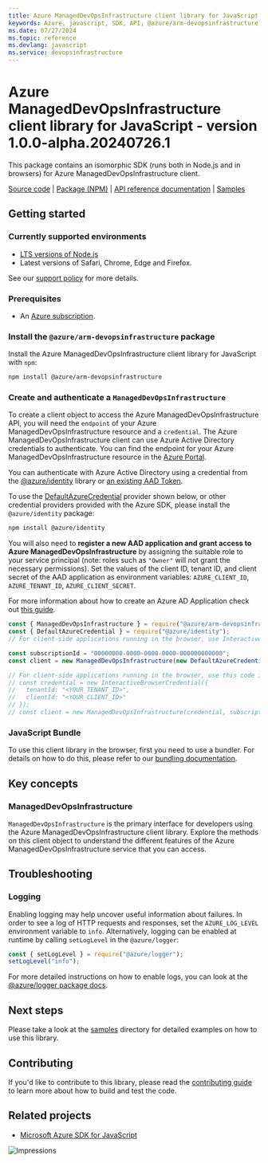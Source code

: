 ```yaml
---
title: Azure ManagedDevOpsInfrastructure client library for JavaScript
keywords: Azure, javascript, SDK, API, @azure/arm-devopsinfrastructure, devopsinfrastructure
ms.date: 07/27/2024
ms.topic: reference
ms.devlang: javascript
ms.service: devopsinfrastructure
---
```

# Azure ManagedDevOpsInfrastructure client library for JavaScript - version 1.0.0-alpha.20240726.1 


This package contains an isomorphic SDK (runs both in Node.js and in browsers) for Azure ManagedDevOpsInfrastructure client.



[Source code](https://github.com/Azure/azure-sdk-for-js/tree/main/sdk/devopsinfrastructure/arm-devopsinfrastructure) |
[Package (NPM)](https://www.npmjs.com/package/@azure/arm-devopsinfrastructure) |
[API reference documentation](/javascript/api/@azure/arm-devopsinfrastructure?view=azure-node-preview) |
[Samples](https://github.com/Azure-Samples/azure-samples-js-management)

## Getting started

### Currently supported environments

- [LTS versions of Node.js](https://github.com/nodejs/release#release-schedule)
- Latest versions of Safari, Chrome, Edge and Firefox.

See our [support policy](https://github.com/Azure/azure-sdk-for-js/blob/main/SUPPORT.md) for more details.

### Prerequisites

- An [Azure subscription][azure_sub].

### Install the `@azure/arm-devopsinfrastructure` package

Install the Azure ManagedDevOpsInfrastructure client library for JavaScript with `npm`:

```bash
npm install @azure/arm-devopsinfrastructure
```

### Create and authenticate a `ManagedDevOpsInfrastructure`

To create a client object to access the Azure ManagedDevOpsInfrastructure API, you will need the `endpoint` of your Azure ManagedDevOpsInfrastructure resource and a `credential`. The Azure ManagedDevOpsInfrastructure client can use Azure Active Directory credentials to authenticate.
You can find the endpoint for your Azure ManagedDevOpsInfrastructure resource in the [Azure Portal][azure_portal].

You can authenticate with Azure Active Directory using a credential from the [@azure/identity][azure_identity] library or [an existing AAD Token](https://github.com/Azure/azure-sdk-for-js/blob/master/sdk/identity/identity/samples/AzureIdentityExamples.md#authenticating-with-a-pre-fetched-access-token).

To use the [DefaultAzureCredential][defaultazurecredential] provider shown below, or other credential providers provided with the Azure SDK, please install the `@azure/identity` package:

```bash
npm install @azure/identity
```

You will also need to **register a new AAD application and grant access to Azure ManagedDevOpsInfrastructure** by assigning the suitable role to your service principal (note: roles such as `"Owner"` will not grant the necessary permissions).
Set the values of the client ID, tenant ID, and client secret of the AAD application as environment variables: `AZURE_CLIENT_ID`, `AZURE_TENANT_ID`, `AZURE_CLIENT_SECRET`.

For more information about how to create an Azure AD Application check out [this guide](/azure/active-directory/develop/howto-create-service-principal-portal).

```javascript
const { ManagedDevOpsInfrastructure } = require("@azure/arm-devopsinfrastructure");
const { DefaultAzureCredential } = require("@azure/identity");
// For client-side applications running in the browser, use InteractiveBrowserCredential instead of DefaultAzureCredential. See https://aka.ms/azsdk/js/identity/examples for more details.

const subscriptionId = "00000000-0000-0000-0000-000000000000";
const client = new ManagedDevOpsInfrastructure(new DefaultAzureCredential(), subscriptionId);

// For client-side applications running in the browser, use this code instead:
// const credential = new InteractiveBrowserCredential({
//   tenantId: "<YOUR_TENANT_ID>",
//   clientId: "<YOUR_CLIENT_ID>"
// });
// const client = new ManagedDevOpsInfrastructure(credential, subscriptionId);
```


### JavaScript Bundle
To use this client library in the browser, first you need to use a bundler. For details on how to do this, please refer to our [bundling documentation](https://aka.ms/AzureSDKBundling).

## Key concepts

### ManagedDevOpsInfrastructure

`ManagedDevOpsInfrastructure` is the primary interface for developers using the Azure ManagedDevOpsInfrastructure client library. Explore the methods on this client object to understand the different features of the Azure ManagedDevOpsInfrastructure service that you can access.

## Troubleshooting

### Logging

Enabling logging may help uncover useful information about failures. In order to see a log of HTTP requests and responses, set the `AZURE_LOG_LEVEL` environment variable to `info`. Alternatively, logging can be enabled at runtime by calling `setLogLevel` in the `@azure/logger`:

```javascript
const { setLogLevel } = require("@azure/logger");
setLogLevel("info");
```

For more detailed instructions on how to enable logs, you can look at the [@azure/logger package docs](https://github.com/Azure/azure-sdk-for-js/tree/main/sdk/core/logger).

## Next steps

Please take a look at the [samples](https://github.com/Azure-Samples/azure-samples-js-management) directory for detailed examples on how to use this library.

## Contributing

If you'd like to contribute to this library, please read the [contributing guide](https://github.com/Azure/azure-sdk-for-js/blob/main/CONTRIBUTING.md) to learn more about how to build and test the code.

## Related projects

- [Microsoft Azure SDK for JavaScript](https://github.com/Azure/azure-sdk-for-js)

![Impressions](https://azure-sdk-impressions.azurewebsites.net/api/impressions/azure-sdk-for-js%2Fsdk%2Fdevopsinfrastructure%2Farm-devopsinfrastructure%2FREADME.png)

[azure_cli]: /cli/azure
[azure_sub]: https://azure.microsoft.com/free/
[azure_sub]: https://azure.microsoft.com/free/
[azure_portal]: https://portal.azure.com
[azure_identity]: https://github.com/Azure/azure-sdk-for-js/tree/main/sdk/identity/identity
[defaultazurecredential]: https://github.com/Azure/azure-sdk-for-js/tree/main/sdk/identity/identity#defaultazurecredential

